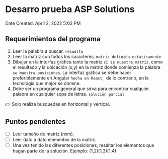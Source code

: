 # Desarro prueba ASP Solutions

Date Created: April 2, 2022 5:02 PM

## Requerimientos del programa

1. Leer la palabra a buscar. `resuelto`
2. Leer la matriz con todos los caracteres. `matriz definida estáticamente`
3. Dibujar en la interfaz gráfica tanto la matriz `sí se muestra matriz`, como el resultado y la ubicación (x,y) en la matriz donde comienza la palabra `se muestra posiciones`. La interfaz gráfica se debe hacer preferiblemente en Angular `hecha en React`;  de lo contrario, en la tecnología que mejor se domine.
4. Debe ser un programa general que sirva para encontrar cualquier palabra en cualquier sopa de letras. `solución parcial`

<aside>
👉 Solo realiza busquedas en horizontal y vertical.

</aside>

## Puntos pendientes

- [ ] Leer tamaño de matriz (nxm).
- [ ] Leer dato a dato elementos de la matriz.
- [ ] Una vez tenido las diferentes posiciones, resaltar los elementos que hagan parte de la solución. Ejemplo: (1,2)(1,3)(1,4)
